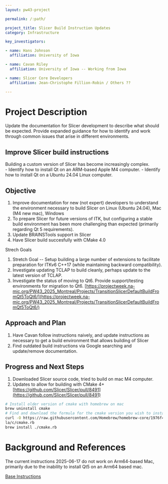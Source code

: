 ```yaml
---
layout: pw43-project

permalink: /:path/

project_title: Slicer Build Instruction Updates
category: Infrastructure

key_investigators:

- name: Hans Johnson
  affiliation: University of Iowa

- name: Cavan Riley
  affiliation: University of Iowa -- Working from Iowa

- name: Slicer Core Developers
  affiliation: Jean-Christophe Fillion-Robin / Others ??

---
```


# Project Description

Update the documentation for Slicer development to describe what should
be expected. Provide expanded guidance for how to identify and work through
common issues that arise in different environments.

## Improve Slicer build instructions
Building a custom version of Slicer has become increasingly complex.  
    - Identify how to install Qt on an ARM-based Apple M4 computer.
    - Identify how to install Qt on a Ubuntu 24.04 Linux computer.

## Objective

1. Improve documentation for new (not expert) developers to understand the environment necessary to build Slicer on Linux (Ubuntu 24.04), Mac (M4 new mac), Windows
2. To prepare Slicer for future versions of ITK, but configuring a stable build environment has been more challenging than expected (primarily regarding Qt 5 requirements). 
3. Update BRAINSTools support in Slicer
4. Have Slicer build succesfully with CMake 4.0

Strech Goals 
1. Stretch Goal -- Setup building a large number of extensions to facilitate preparation for ITKv6 C++17  (while maintaining backward compatibility).
2. Investigate updating TCLAP to build cleanly, perhaps update to the latest version of TCLAP.
3. Investigate the status of moving to Qt6.  Provide support/testing environments for migration to Qt6.  [https://projectweek.na-mic.org/PW43_2025_Montreal/Projects/TransitionSlicerDefaultBuildFromQt5ToQt6/](https://projectweek.na-mic.org/PW43_2025_Montreal/Projects/TransitionSlicerDefaultBuildFromQt5ToQt6/)

## Approach and Plan

1. Have Cavan follow instructions naively, and update instructions as necessary to get a build environment that allows building of Slicer
2. Find outdated build instructions via Google searching and update/remove documentation.

## Progress and Next Steps

1. Downloaded Slicer source code, tried to build on mac M4 computer.
2. Updates to allow for building with CMake 4+ [https://github.com/Slicer/Slicer/pull/8491](https://github.com/Slicer/Slicer/pull/8491)

``` bash
# Install older version of cmake with homebrew on mac
brew uninstall cmake
# Find and download the formula for the cmake version you wish to install 
curl -O https://raw.githubusercontent.com/Homebrew/homebrew-core/1976f46fc84ea7716722a067c0dcffb072a38388/Formu
la/c/cmake.rb
brew install ./cmake.rb
```

<!--
# Illustrations

< ! -- Add pictures and links to videos that demonstrate what has been accomplished. -- >

_No response_
-->

# Background and References

<!-- If you developed any software, include a link to the source code repository.
     Also add links to sample data and to any relevant publications. -->

The current instructions 2025-06-17 do not work on Arm64-based Mac, primarily due to the inability to install Qt5 on an Arm64 based mac.

[Base Instructions](https://slicer.readthedocs.io/en/latest/developer_guide/build_instructions/index.html)

